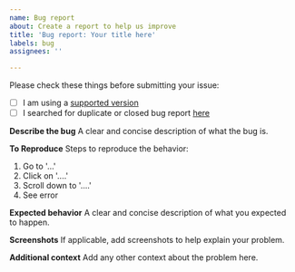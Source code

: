 ```yaml
---
name: Bug report
about: Create a report to help us improve
title: 'Bug report: Your title here'
labels: bug
assignees: ''

---
```


Please check these things before submitting your issue:

- [ ] I am using a [supported version](https://github.com/Readme-Workflows/recent-activity/blob/main/SUPPORTED_VERSIONS.md)
- [ ] I searched for duplicate or closed bug report [here](https://github.com/Readme-Workflows/recent-activity/issues?q=is%3Aissue)

**Describe the bug**
A clear and concise description of what the bug is.

**To Reproduce**
Steps to reproduce the behavior:
1. Go to '...'
2. Click on '....'
3. Scroll down to '....'
4. See error

**Expected behavior**
A clear and concise description of what you expected to happen.

**Screenshots**
If applicable, add screenshots to help explain your problem.

<!--**Desktop (please complete the following information):**
 - OS: [e.g. iOS]
 - Browser [e.g. chrome, safari]
 - Version [e.g. 22]

**Smartphone (please complete the following information):**
 - Device: [e.g. iPhone6]
 - OS: [e.g. iOS8.1]
 - Browser [e.g. stock browser, safari]
 - Version [e.g. 22]-->

**Additional context**
Add any other context about the problem here.
